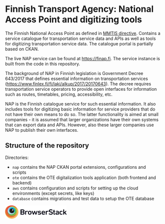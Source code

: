 # Finnish Transport Agency: National Access Point and digitizing tools

The Finnish National Access Point as defined in [MMTIS directive](https://ec.europa.eu/transport/sites/transport/files/c20173574-multimodaltravelinformationservices-delegatedregulation.pdf). Contains a service catalogue for transportation service data and APIs as well as tools for digitizing transportation service data. The catalogue portal is partially based on CKAN.

The live NAP service can be found at https://finap.fi. The service instance is built from the code in this repository.

The background of NAP in Finnish legislation is Government Decree 643/2017 that defines essential information on transportation services (https://www.finlex.fi/fi/laki/alkup/2017/20170643). The decree requires transportation service operators to provide open interfaces for information such as routes, timetables, pricing, accessibility, etc.

NAP is the Finnish catalogue service for such essential information. It also includes tools for digitizing basic information for service providers that do not have their own means to do so. The latter functionality is aimed at small companies - it is assumed that larger organizations have their own systems that can export data and APIs. However, also these larger companies use NAP to publish their own interfaces.

## Structure of the repository

Directories:

* `nap` contains the NAP CKAN portal extensions, configurations and scripts
* `ote` contains the OTE digitalization tools application (both frontend and backend)
* `aws` contains configuration and scripts for setting up the cloud environments (except secrets, like keys)
* `database` contains migrations and test data to setup the OTE database


<a href="https://www.browserstack.com" target="_blank" rel="noopener noreferrer"><img src="./Browserstack-logo.svg" width="200"></a>